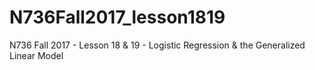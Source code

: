 # N736Fall2017_lesson1819
N736 Fall 2017 - Lesson 18 &amp; 19 - Logistic Regression &amp; the Generalized Linear Model
